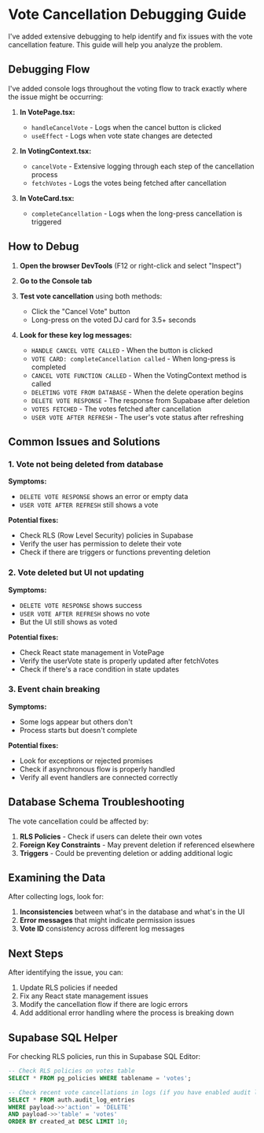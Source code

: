 # Vote Cancellation Debugging Guide

I've added extensive debugging to help identify and fix issues with the vote cancellation feature. This guide will help you analyze the problem.

## Debugging Flow

I've added console logs throughout the voting flow to track exactly where the issue might be occurring:

1. **In VotePage.tsx:**
   - `handleCancelVote` - Logs when the cancel button is clicked
   - `useEffect` - Logs when vote state changes are detected

2. **In VotingContext.tsx:**
   - `cancelVote` - Extensive logging through each step of the cancellation process
   - `fetchVotes` - Logs the votes being fetched after cancellation

3. **In VoteCard.tsx:**
   - `completeCancellation` - Logs when the long-press cancellation is triggered

## How to Debug

1. **Open the browser DevTools** (F12 or right-click and select "Inspect")
2. **Go to the Console tab**
3. **Test vote cancellation** using both methods:
   - Click the "Cancel Vote" button
   - Long-press on the voted DJ card for 3.5+ seconds

4. **Look for these key log messages:**
   - `HANDLE CANCEL VOTE CALLED` - When the button is clicked
   - `VOTE CARD: completeCancellation called` - When long-press is completed
   - `CANCEL VOTE FUNCTION CALLED` - When the VotingContext method is called
   - `DELETING VOTE FROM DATABASE` - When the delete operation begins
   - `DELETE VOTE RESPONSE` - The response from Supabase after deletion
   - `VOTES FETCHED` - The votes fetched after cancellation
   - `USER VOTE AFTER REFRESH` - The user's vote status after refreshing

## Common Issues and Solutions

### 1. Vote not being deleted from database

**Symptoms:**
- `DELETE VOTE RESPONSE` shows an error or empty data
- `USER VOTE AFTER REFRESH` still shows a vote

**Potential fixes:**
- Check RLS (Row Level Security) policies in Supabase
- Verify the user has permission to delete their vote
- Check if there are triggers or functions preventing deletion

### 2. Vote deleted but UI not updating

**Symptoms:**
- `DELETE VOTE RESPONSE` shows success
- `USER VOTE AFTER REFRESH` shows no vote
- But the UI still shows as voted

**Potential fixes:**
- Check React state management in VotePage
- Verify the userVote state is properly updated after fetchVotes
- Check if there's a race condition in state updates

### 3. Event chain breaking

**Symptoms:**
- Some logs appear but others don't
- Process starts but doesn't complete

**Potential fixes:**
- Look for exceptions or rejected promises
- Check if asynchronous flow is properly handled
- Verify all event handlers are connected correctly

## Database Schema Troubleshooting

The vote cancellation could be affected by:

1. **RLS Policies** - Check if users can delete their own votes
2. **Foreign Key Constraints** - May prevent deletion if referenced elsewhere
3. **Triggers** - Could be preventing deletion or adding additional logic

## Examining the Data

After collecting logs, look for:

1. **Inconsistencies** between what's in the database and what's in the UI
2. **Error messages** that might indicate permission issues
3. **Vote ID** consistency across different log messages

## Next Steps

After identifying the issue, you can:

1. Update RLS policies if needed
2. Fix any React state management issues
3. Modify the cancellation flow if there are logic errors
4. Add additional error handling where the process is breaking down

## Supabase SQL Helper

For checking RLS policies, run this in Supabase SQL Editor:

```sql
-- Check RLS policies on votes table
SELECT * FROM pg_policies WHERE tablename = 'votes';

-- Check recent vote cancellations in logs (if you have enabled audit logs)
SELECT * FROM auth.audit_log_entries 
WHERE payload->>'action' = 'DELETE' 
AND payload->>'table' = 'votes' 
ORDER BY created_at DESC LIMIT 10;
``` 